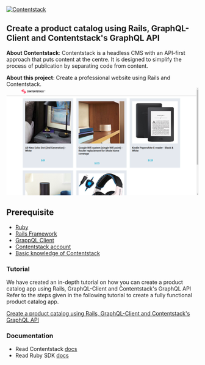 [![Contentstack](https://www.contentstack.com/docs/static/images/contentstack.png)](https://www.contentstack.com/)

## Create a product catalog using Rails, GraphQL-Client and Contentstack's GraphQL API

**About Contentstack**: Contentstack is a headless CMS with an API-first approach that puts content at the centre. It is designed to simplify the process of publication by separating code from content.

**About this project**: Create a professional website using Rails and Contentstack.
![Homepage Screenshot](./app/assets/images/product_list.png?raw=true "Homepage screenshot")

## Prerequisite

-   [Ruby](https://www.ruby-lang.org/en/documentation/installation/)
-   [Rails Framework](https://rubyonrails.org/)
-   [GrappQL Client](https://rubygems.org/gems/graphql-client)
-   [Contentstack account](https://www.app.contentstack.com/)
-   [Basic knowledge of Contentstack](https://www.contentstack.com/docs/)

### Tutorial
We have created an in-depth tutorial on how you can create a product catalog app using Rails, GraphQL-Client and Contentstack's GraphQL API
Refer to the steps given in the following tutorial to create a fully functional product catalog app.

[Create a product catalog using Rails, GraphQL-Client and Contentstack's GraphQL API](https://www.contentstack.com/docs/example-apps/build-a-product-catalog-using-ruby-and-contentstack)

### Documentation
* Read Contentstack [docs](https://www.contentstack.com/docs/)
* Read Ruby SDK [docs](https://github.com/contentstack/contentstack-ruby)